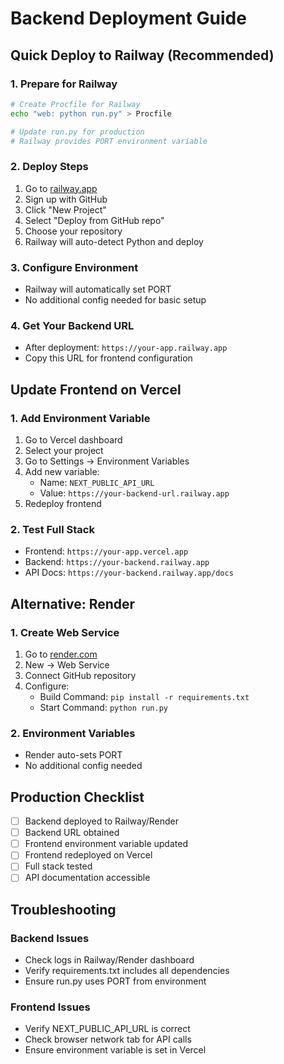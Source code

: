 # Backend Deployment Guide

## Quick Deploy to Railway (Recommended)

### 1. Prepare for Railway
```bash
# Create Procfile for Railway
echo "web: python run.py" > Procfile

# Update run.py for production
# Railway provides PORT environment variable
```

### 2. Deploy Steps
1. Go to [railway.app](https://railway.app)
2. Sign up with GitHub
3. Click "New Project"
4. Select "Deploy from GitHub repo"
5. Choose your repository
6. Railway will auto-detect Python and deploy

### 3. Configure Environment
- Railway will automatically set PORT
- No additional config needed for basic setup

### 4. Get Your Backend URL
- After deployment: `https://your-app.railway.app`
- Copy this URL for frontend configuration

## Update Frontend on Vercel

### 1. Add Environment Variable
1. Go to Vercel dashboard
2. Select your project
3. Go to Settings → Environment Variables
4. Add new variable:
   - Name: `NEXT_PUBLIC_API_URL`
   - Value: `https://your-backend-url.railway.app`
5. Redeploy frontend

### 2. Test Full Stack
- Frontend: `https://your-app.vercel.app`
- Backend: `https://your-backend.railway.app`
- API Docs: `https://your-backend.railway.app/docs`

## Alternative: Render

### 1. Create Web Service
1. Go to [render.com](https://render.com)
2. New → Web Service
3. Connect GitHub repository
4. Configure:
   - Build Command: `pip install -r requirements.txt`
   - Start Command: `python run.py`

### 2. Environment Variables
- Render auto-sets PORT
- No additional config needed

## Production Checklist

- [ ] Backend deployed to Railway/Render
- [ ] Backend URL obtained
- [ ] Frontend environment variable updated
- [ ] Frontend redeployed on Vercel
- [ ] Full stack tested
- [ ] API documentation accessible

## Troubleshooting

### Backend Issues
- Check logs in Railway/Render dashboard
- Verify requirements.txt includes all dependencies
- Ensure run.py uses PORT from environment

### Frontend Issues
- Verify NEXT_PUBLIC_API_URL is correct
- Check browser network tab for API calls
- Ensure environment variable is set in Vercel
